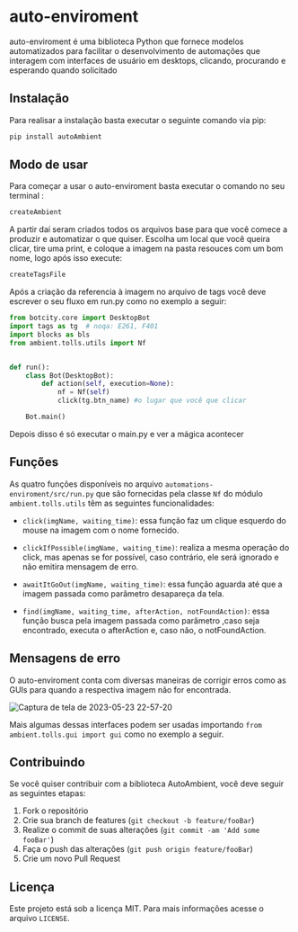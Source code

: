 # auto-enviroment

auto-enviroment é uma biblioteca Python que fornece modelos automatizados para facilitar o desenvolvimento de automações que interagem com interfaces de usuário em desktops, clicando, procurando e esperando quando solicitado

## Instalação

Para realisar a instalação basta executar o seguinte comando via pip:

```bash
pip install autoAmbient
```

## Modo de usar

Para começar a usar o auto-enviroment basta executar o comando no seu terminal :

```bash
createAmbient
```

A partir daí seram criados todos os arquivos base para que você comece a produzir e automatizar o que quiser.
Escolha um local que você queira clicar, tire uma print, e coloque a imagem na pasta resouces com um bom nome, logo após isso execute:

```bash
createTagsFile
```

Após a criação da referencia à imagem no arquivo de tags você deve escrever o seu fluxo em run.py como no exemplo a seguir:

```python
from botcity.core import DesktopBot
import tags as tg  # noqa: E261, F401
import blocks as bls
from ambient.tolls.utils import Nf


def run():
    class Bot(DesktopBot):
        def action(self, execution=None):
            nf = Nf(self)
            click(tg.btn_name) #o lugar que você que clicar

    Bot.main()

```

Depois disso é só executar o main.py e ver a mágica acontecer

## Funções

As quatro funções disponíveis no arquivo `automations-enviroment/src/run.py` que são fornecidas pela classe `Nf` do módulo `ambient.tolls.utils` têm as seguintes funcionalidades:

- `click(imgName, waiting_time)`: essa função faz um clique esquerdo do mouse na imagem com o nome fornecido.

- `clickIfPossible(imgName, waiting_time)`: realiza a mesma operação do click, mas apenas se for possível, caso contrário, ele será ignorado e não emitira mensagem de erro.

- `awaitItGoOut(imgName, waiting_time)`: essa função aguarda até que a imagem passada como parâmetro desapareça da tela.

- `find(imgName, waiting_time, afterAction, notFoundAction)`: essa função busca pela imagem passada como parâmetro ,caso seja encontrado, executa o afterAction e, caso não, o notFoundAction.

## Mensagens de erro

O auto-enviroment conta com diversas maneiras de corrigir erros como as GUIs para quando a respectiva imagem não for encontrada.

![Captura de tela de 2023-05-23 22-57-20](https://github.com/luisArthurRodriguesDaSilva/auto-enviroment/assets/66787949/76c89f66-bcfa-432e-83c6-85bb2e56d766)

Mais algumas dessas interfaces podem ser usadas importando `from ambient.tolls.gui import gui` como no exemplo a seguir.



## Contribuindo

Se você quiser contribuir com a biblioteca AutoAmbient, você deve seguir as seguintes etapas:

1. Fork o repositório
2. Crie sua branch de features (`git checkout -b feature/fooBar`)
3. Realize o commit de suas alterações (`git commit -am 'Add some fooBar'`)
4. Faça o push das alterações (`git push origin feature/fooBar`)
5. Crie um novo Pull Request

## Licença

Este projeto está sob a licença MIT. Para mais informações acesse o arquivo `LICENSE`.
